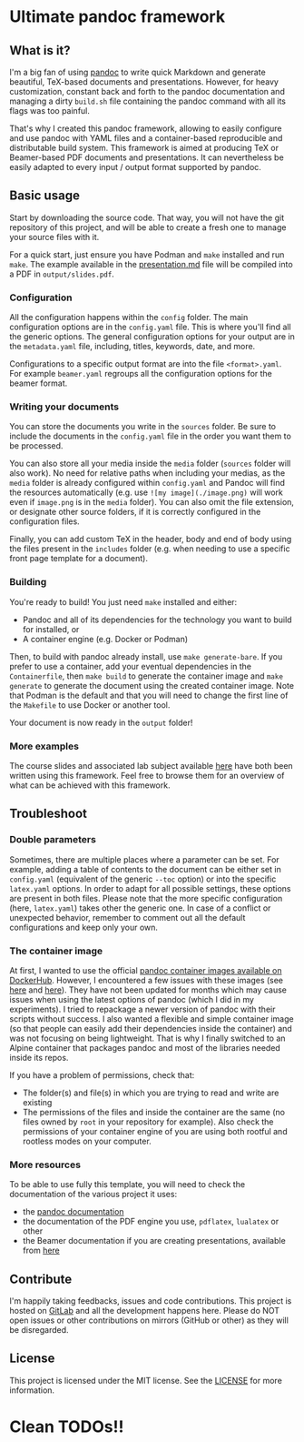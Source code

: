 # Ultimate pandoc framework

## What is it?

I'm a big fan of using [pandoc](https://pandoc.org) to write quick Markdown and generate beautiful, TeX-based documents and presentations. However, for heavy customization, constant back and forth to the pandoc documentation and managing a dirty `build.sh` file containing the pandoc command with all its flags was too painful. 

That's why I created this pandoc framework, allowing to easily configure and use pandoc with YAML files and a container-based reproducible and distributable build system. This framework is aimed at producing TeX or Beamer-based PDF documents and presentations. It can nevertheless be easily adapted to every input / output format supported by pandoc.

## Basic usage

Start by downloading the source code. That way, you will not have the git repository of this project, and will be able to create a fresh one to manage your source files with it.

For a quick start, just ensure you have Podman and `make` installed and run `make`. The example available in the [presentation.md](./sources/presentation.md) file will be compiled into a PDF in `output/slides.pdf`. 

### Configuration

All the configuration happens within the `config` folder. The main configuration options are in the `config.yaml` file. This is where you'll find all the generic options. The general configuration options for your output are in the `metadata.yaml` file, including, titles, keywords, date, and more.

Configurations to a specific output format are into the file `<format>.yaml`. For example `beamer.yaml` regroups all the configuration options for the beamer format. 

### Writing your documents

You can store the documents you write in the `sources` folder. Be sure to include the documents in the `config.yaml` file in the order you want them to be processed. 

You can also store all your media inside the `media` folder (`sources` folder will also work). No need for relative paths when including your medias, as the `media` folder is already configured within `config.yaml` and Pandoc will find the resources automatically (e.g. use `![my image](./image.png)` will work even if `image.png` is in the `media` folder). You can also omit the file extension, or designate other source folders, if it is correctly configured in the configuration files.

Finally, you can add custom TeX in the header, body and end of body using the files present in the `includes` folder (e.g. when needing to use a specific front page template for a document).

### Building 

You're ready to build! You just need `make` installed and either:

- Pandoc and all of its dependencies for the technology you want to build for installed, or
- A container engine (e.g. Docker or Podman)

Then, to build with pandoc already install, use `make generate-bare`. If you prefer to use a container, add your eventual dependencies in the `Containerfile`, then `make build` to generate the container image and `make generate` to generate the document using the created container image. Note that Podman is the default and that you will need to change the first line of the `Makefile` to use Docker or another tool.

Your document is now ready in the `output` folder! 

### More examples

The course slides and associated lab subject available [here](https://gitlab.com/mh4ckt3mh4ckt1c4s/wasm-course-and-lab-tsp) have both been written using this framework. Feel free to browse them for an overview of what can be achieved with this framework.

## Troubleshoot

### Double parameters

Sometimes, there are multiple places where a parameter can be set. For example, adding a table of contents to the document can be either set in `config.yaml` (equivalent of the generic `--toc` option) or into the specific `latex.yaml` options. In order to adapt for all possible settings, these options are present in both files. Please note that the more specific configuration (here, `latex.yaml`) takes other the generic one. In case of a conflict or unexpected behavior, remember to comment out all the default configurations and keep only your own.

### The container image

At first, I wanted to use the official [pandoc container images available on DockerHub](https://hub.docker.com/u/pandoc). However, I encountered a few issues with these images (see [here](https://github.com/pandoc/dockerfiles/issues/198) and [here](https://github.com/pandoc/dockerfiles/issues/208)). They have not been updated for months which may cause issues when using the latest options of pandoc (which I did in my experiments). I tried to repackage a newer version of pandoc with their scripts without success. I also wanted a flexible and simple container image (so that people can easily add their dependencies inside the container) and was not focusing on being lightweight. That is why I finally switched to an Alpine container that packages pandoc and most of the libraries needed inside its repos.

If you have a problem of permissions, check that:

- The folder(s) and file(s) in which you are trying to read and write are existing
- The permissions of the files and inside the container are the same (no files owned by `root` in your repository for example). Also check the permissions of your container engine of you are using both rootful and rootless modes on your computer.

### More resources 

To be able to use fully this template, you will need to check the documentation of the various project it uses:

- the [pandoc documentation](https://pandoc.org/MANUAL.html)
- the documentation of the PDF engine you use, `pdflatex`, `lualatex` or other
- the Beamer documentation if you are creating presentations, available from [here](https://ctan.org/pkg/beamer) 

## Contribute

I'm happily taking feedbacks, issues and code contributions. This project is hosted on [GitLab](https://gitlab.com/mh4ckt3mh4ckt1c4s/pandoc-ultimate-template) and all the development happens here. Please do NOT open issues or other contributions on mirrors (GitHub or other) as they will be disregarded. 

## License 

This project is licensed under the MIT license. See the [LICENSE](LICENSE) for more information.

# Clean TODOs!!
